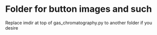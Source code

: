 # Folder for button images and such
Replace imdir at top of gas_chromatography.py to another folder if you desire
